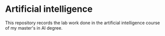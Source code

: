# Artificial intelligence
This repository records the lab work done in the artificial intelligence course of my master's in AI degree.
